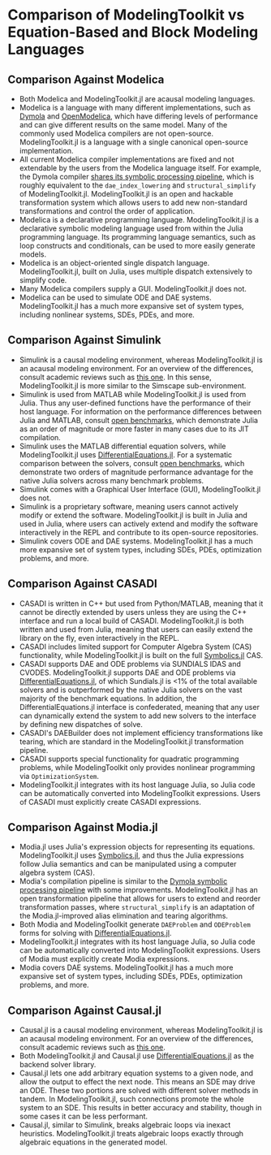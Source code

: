 # Comparison of ModelingToolkit vs Equation-Based and Block Modeling Languages

## Comparison Against Modelica

- Both Modelica and ModelingToolkit.jl are acausal modeling languages.
- Modelica is a language with many different implementations, such as
  [Dymola](https://www.3ds.com/products-services/catia/products/dymola/) and
  [OpenModelica](https://openmodelica.org/), which have differing levels of
  performance and can give different results on the same model. Many of the
  commonly used Modelica compilers are not open-source. ModelingToolkit.jl
  is a language with a single canonical open-source implementation.
- All current Modelica compiler implementations are fixed and not extendable
  by the users from the Modelica language itself. For example, the Dymola
  compiler [shares its symbolic processing pipeline](https://www.claytex.com/tech-blog/model-translation-and-symbolic-manipulation/),
  which is roughly equivalent to the `dae_index_lowering` and `structural_simplify`
  of ModelingToolkit.jl. ModelingToolkit.jl is an open and hackable transformation
  system which allows users to add new non-standard transformations and control
  the order of application.
- Modelica is a declarative programming language. ModelingToolkit.jl is a
  declarative symbolic modeling language used from within the Julia programming
  language. Its programming language semantics, such as loop constructs and
  conditionals, can be used to more easily generate models.
- Modelica is an object-oriented single dispatch language. ModelingToolkit.jl,
  built on Julia, uses multiple dispatch extensively to simplify code.
- Many Modelica compilers supply a GUI. ModelingToolkit.jl does not.
- Modelica can be used to simulate ODE and DAE systems. ModelingToolkit.jl
  has a much more expansive set of system types, including nonlinear systems,
  SDEs, PDEs, and more.

## Comparison Against Simulink

- Simulink is a causal modeling environment, whereas ModelingToolkit.jl is an
  acausal modeling environment. For an overview of the differences, consult
  academic reviews such as [this one](https://arxiv.org/abs/1909.00484). In this
  sense, ModelingToolkit.jl is more similar to the Simscape sub-environment.
- Simulink is used from MATLAB while ModelingToolkit.jl is used from Julia.
  Thus any user-defined functions have the performance of their host language.
  For information on the performance differences between Julia and MATLAB,
  consult [open benchmarks](https://julialang.org/benchmarks/), which demonstrate
  Julia as an order of magnitude or more faster in many cases due to its JIT
  compilation.
- Simulink uses the MATLAB differential equation solvers, while ModelingToolkit.jl
  uses [DifferentialEquations.jl](https://docs.sciml.ai/DiffEqDocs/stable/). For a systematic
  comparison between the solvers, consult
  [open benchmarks](https://docs.sciml.ai/SciMLBenchmarksOutput/stable/),
  which demonstrate two orders of magnitude performance advantage for the native
  Julia solvers across many benchmark problems.
- Simulink comes with a Graphical User Interface (GUI), ModelingToolkit.jl
  does not.
- Simulink is a proprietary software, meaning users cannot actively modify or
  extend the software. ModelingToolkit.jl is built in Julia and used in Julia,
  where users can actively extend and modify the software interactively in the
  REPL and contribute to its open-source repositories.
- Simulink covers ODE and DAE systems. ModelingToolkit.jl has a much more
  expansive set of system types, including SDEs, PDEs, optimization problems,
  and more.

## Comparison Against CASADI

- CASADI is written in C++ but used from Python/MATLAB, meaning that it cannot be
  directly extended by users unless they are using the C++ interface and run a
  local build of CASADI. ModelingToolkit.jl is both written and used from
  Julia, meaning that users can easily extend the library on the fly, even
  interactively in the REPL.
- CASADI includes limited support for Computer Algebra System (CAS) functionality,
  while ModelingToolkit.jl is built on the full
  [Symbolics.jl](https://docs.sciml.ai/Symbolics/stable/) CAS.
- CASADI supports DAE and ODE problems via SUNDIALS IDAS and CVODES. ModelingToolkit.jl
  supports DAE and ODE problems via [DifferentialEquations.jl](https://docs.sciml.ai/DiffEqDocs/stable/),
  of which Sundials.jl is <1% of the total available solvers and is outperformed
  by the native Julia solvers on the vast majority of the benchmark equations.
  In addition, the DifferentialEquations.jl interface is confederated, meaning
  that any user can dynamically extend the system to add new solvers to the
  interface by defining new dispatches of solve.
- CASADI's DAEBuilder does not implement efficiency transformations like tearing,
  which are standard in the ModelingToolkit.jl transformation pipeline.
- CASADI supports special functionality for quadratic programming problems, while
  ModelingToolkit only provides nonlinear programming via `OptimizationSystem`.
- ModelingToolkit.jl integrates with its host language Julia, so Julia code
  can be automatically converted into ModelingToolkit expressions. Users of
  CASADI must explicitly create CASADI expressions.

## Comparison Against Modia.jl

- Modia.jl uses Julia's expression objects for representing its equations.
  ModelingToolkit.jl uses [Symbolics.jl](https://docs.sciml.ai/Symbolics/stable/),
  and thus the Julia expressions follow Julia semantics and can be manipulated
  using a computer algebra system (CAS).
- Modia's compilation pipeline is similar to the
  [Dymola symbolic processing pipeline](https://www.claytex.com/tech-blog/model-translation-and-symbolic-manipulation/)
  with some improvements. ModelingToolkit.jl has an open transformation pipeline
  that allows for users to extend and reorder transformation passes, where
  `structural_simplify` is an adaptation of the Modia.jl-improved alias elimination
  and tearing algorithms.
- Both Modia and ModelingToolkit generate `DAEProblem` and `ODEProblem` forms for
  solving with [DifferentialEquations.jl](https://docs.sciml.ai/DiffEqDocs/stable/).
- ModelingToolkit.jl integrates with its host language Julia, so Julia code
  can be automatically converted into ModelingToolkit expressions. Users of
  Modia must explicitly create Modia expressions.
- Modia covers DAE systems. ModelingToolkit.jl has a much more
  expansive set of system types, including SDEs, PDEs, optimization problems,
  and more.

## Comparison Against Causal.jl

- Causal.jl is a causal modeling environment, whereas ModelingToolkit.jl is an
  acausal modeling environment. For an overview of the differences, consult
  academic reviews such as [this one](https://arxiv.org/abs/1909.00484).
- Both ModelingToolkit.jl and Causal.jl use [DifferentialEquations.jl](https://docs.sciml.ai/DiffEqDocs/stable/)
  as the backend solver library.
- Causal.jl lets one add arbitrary equation systems to a given node, and allow
  the output to effect the next node. This means an SDE may drive an ODE. These
  two portions are solved with different solver methods in tandem. In
  ModelingToolkit.jl, such connections promote the whole system to an SDE. This
  results in better accuracy and stability, though in some cases it can be
  less performant.
- Causal.jl, similar to Simulink, breaks algebraic loops via inexact heuristics.
  ModelingToolkit.jl treats algebraic loops exactly through algebraic equations
  in the generated model.

